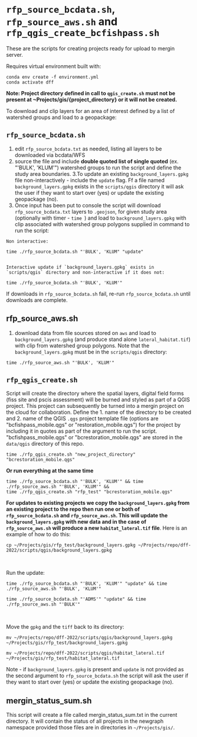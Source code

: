 # `rfp_source_bcdata.sh`, `rfp_source_aws.sh` and `rfp_qgis_create_bcfishpass.sh`
These are the scripts for creating projects ready for upload to mergin server.  

Requires virtual environment built with:
    
    conda env create -f environment.yml
    conda activate dff

**Note: Project directory defined in call to 
`qgis_create.sh` must not be present at ~Projects/gis/{project_directory} or it will not be created.**

To download and clip layers for an area of interest defined by a list of watershed groups and load to a geopackage:


## `rfp_source_bcdata.sh`

  1. edit `rfp_source_bcdata.txt` as needed, listing all layers to be downloaded via bcdata/WFS 
  2. source the file and include **double quoted list of single quoted** (ex. "'BULK', 'KLUM'") watershed groups to run
  the script and define the study area boundaries.
  3.To update an existing `background_layers.gpkg` file non-interactively - include the `update` flag.  Ff a file named
  `background_layers.gpkg` exists in the `scripts/qgis` directory it will ask the user if they want to start over (yes)
  or update the existing geopackage (no).
  4. Once input has been put to console the script will download `rfp_source_bcdata.txt` layers to `.geojson`, for given
  study area (optionally with timer - `time `) and load to `background_layers.gpkg` with clip associated with
  watershed group polygons supplied in command to run the script:
  
    
    Non interactive:
    
    time ./rfp_source_bcdata.sh "'BULK', 'KLUM" "update"
    
    
    Interactive update if `background_layers.gpkg` exists in `scripts/qgis` directory and non-interactive if it does not:
    
    time ./rfp_source_bcdata.sh "'BULK', 'KLUM'"
  
If downloads in `rfp_source_bcdata.sh` fail, re-run `rfp_source_bcdata.sh` until downloads are complete.

## rfp_source_aws.sh  
  1. download data from file sources stored on `aws` and load to `background_layers.gpkg` (and produce stand alone `lateral_habitat.tif`) 
  with clip from watershed group polygons.  Note that the `background_layers.gpkg` must be in the `scripts/qgis` directory:
  
  		
    time ./rfp_source_aws.sh "'BULK', 'KLUM'"
  		
  		

## `rfp_qgis_create.sh` 

Script will create the directory where the spatial layers, digital field forms (fiss site and pscis assessment) will be 
burned and styled as part of a QGIS project.  This project can subsequently be turned into a mergin project on the cloud 
for collaboration. Define the 1. name of the directory to be created and 2. name of the QGIS `.qgs` project template file
(options are "bcfishpass_mobile.qgs" or "restoration_mobile.qgs") for the project by including it in quotes as part of 
the argument to run the script. "bcfishpass_mobile.qgs" or "bcrestoration_mobile.qgs" are stored in the `data/qgis` directory 
of this repo. 
  
        
    time ./rfp_qgis_create.sh "new_project_directory" "bcrestoration_mobile.qgs"
    

    
**Or run everything at the same time**
  		

    time ./rfp_source_bcdata.sh "'BULK', 'KLUM'" && time ./rfp_source_aws.sh "'BULK', 'KLUM'" && 
    time ./rfp_qgis_create.sh "rfp_test" "bcrestoration_mobile.qgs"


**For updates to existing projects we copy the `background_layers.gpkg` from an existing project to the repo then run one or both of 
`rfp_source_bcdata.sh` and `rfp_source_aws.sh`.  This will update the `background_layers.gpkg` with new data and in the
case of `rfp_source_aws.sh` will produce a new `habitat_lateral.tif` file**.  Here is an example of how to do this:
  
    cp ~/Projects/gis/rfp_test/background_layers.gpkg ~/Projects/repo/dff-2022/scripts/qgis/background_layers.gpkg
  
  <br>
  
Run the update:
  
    time ./rfp_source_bcdata.sh "'BULK', 'KLUM'" "update" && time ./rfp_source_aws.sh "'BULK', 'KLUM'"
    
    time ./rfp_source_bcdata.sh "'ADMS'" "update" && time ./rfp_source_aws.sh "'BULK'"

  
  <br>
  
Move the `gpkg` and the `tiff` back to its directory:
  
    mv ~/Projects/repo/dff-2022/scripts/qgis/background_layers.gpkg ~/Projects/gis/rfp_test/background_layers.gpkg
    
    mv ~/Projects/repo/dff-2022/scripts/qgis/habitat_lateral.tif ~/Projects/gis/rfp_test/habitat_lateral.tif
    
Note - if `background_layers.gpkg` is present and `update` is not provided as the second argument to `rfp_source_bcdata.sh` 
the script will ask the user if they want to start over (yes) or update the existing geopackage (no).
    

## mergin_status_sum.sh
This script will create a file called  mergin_status_sum.txt  in the current directory. It will contain the status of all projects in the  newgraph  namespace provided those files are in directories in `~/Projects/gis/`. 

